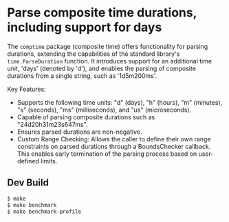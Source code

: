 # Parse composite time durations, including support for days

The `comptime` package (composite time) offers functionality for
parsing durations, extending the capabilities of the standard
library's `time.ParseDuration` function. It introduces support for an
additional time unit, 'days' (denoted by 'd'), and enables the parsing
of composite durations from a single string, such as '1d5m200ms'.

Key Features:

- Supports the following time units: "d" (days), "h" (hours), "m"
  (minutes), "s" (seconds), "ms" (milliseconds), and "us"
  (microseconds).
- Capable of parsing composite durations such as
  "24d20h31m23s647ms".
- Ensures parsed durations are non-negative.
- Custom Range Checking: Allows the caller to define their own range
  constraints on parsed durations through a BoundsChecker callback.
  This enables early termination of the parsing process based on
  user-defined limits.

## Dev Build

```sh
$ make
$ make benchmark
$ make benchmark-profile
```
